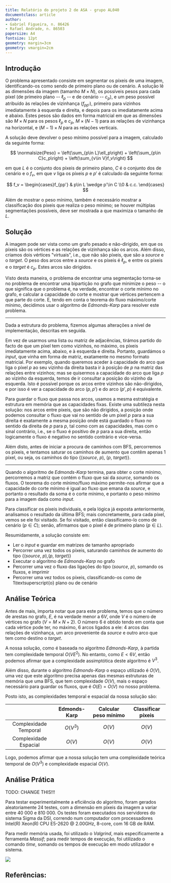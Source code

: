 ```yaml
---
title: Relatório do projeto 2 de ASA - grupo AL040
documentclass: article
author:
- Gabriel Figueira, n. 86426
- Rafael Andrade, n. 86503
papersize: A4
fontsize: 12pt
geometry: margin=3cm
geometry: vmargin=2cm
---
```


## Introdução

O problema apresentado consiste em segmentar os píxeis de uma imagem,
identificando-os como sendo de primeiro plano ou de cenário. A solução
lê as dimensões da imagem (tamanho $M\times N$), os possíveis pesos para cada
píxel (de primeiro plano -- $\ell_p$ -- e de cenário -- $c_p$), e um peso
possível atribuído às relações de vizinhança ($f_{pp'}$), primeiro para vizinhos
imediatamente à esquerda e direita, e depois para os imediatamente acima e
abaixo. Estes pesos são dados em forma matricial em que as dimensões são
$M\times N$ para os pesos $\ell_p$ e $c_p$, $M\times (N-1)$ para as relações de
vizinhança na horizontal, e $(M-1)\times N$ para as relações verticais.

A solução deve devolver o peso mínimo possível para a imagem, calculado
da seguinte forma:

$$
\normalsize{Peso} =
\left(\sum_{p\in L}\ell_p\right) +
\left(\sum_{p\in C}c_p\right) +
\left(\sum_{v\in V}f_v\right)
$$

em que $L$ é o conjunto dos píxeis de primeiro plano, $C$ é o conjunto dos
de cenário e o $f_v$, em que $v$ liga os píxeis $p$ e $p'$ é calculado da
seguinte forma:

$$
f_v =
\begin{cases}f_{pp'} &  p\in L \wedge p'\in C
             \\0     & c.c.
\end{cases}
$$

Além de mostrar o peso mínimo, também é necessário mostrar a classificação
dos píxeis que realiza o peso mínimo; se houver múltiplas segmentações
possíveis, deve ser mostrada a que maximiza o tamanho de $L$.


## Solução

A imagem pode ser vista como um grafo pesado e não-dirigido, em que os píxeis
são os vértices e as relações de vizinhança são os arcos. Além disso, criamos dois
vértices "virtuais", i.e., que não são píxeis, que são a *source* e o *target*.
O peso dos arcos entre a *source* e os píxeis é $\ell_p$, e entre os píxeis e o
*target* é $c_p$. Estes arcos são dirigidos.

Visto desta maneira, o problema de encontrar uma segmentação torna-se no
problema de encontrar uma bipartição no grafo que minimize o peso -- o que
significa que o problema é, na verdade, encontrar o corte mínimo no grafo,
e calcular a capacidade do corte e mostrar que vértices pertencem a que parte do
corte. E, tendo em conta o teorema do fluxo máximo/corte mínimo, decidimos usar
o algoritmo de *Edmonds-Karp* para resolver este problema.

-----

Dada a estrutura do problema, fizemos algumas alterações a nível de
implementação, descritas em seguida.

Em vez de usarmos uma lista ou matriz de adjacências, tirámos partido do
facto de que um píxel tem como vizinhos, no máximo, os píxeis imediatamente
acima, abaixo, e à esquerda e direita. Portanto, guardámos o *input*, que vinha
em forma de matriz, exatamente no mesmo formato matricial. Por exemplo, quando
queremos aceder à capacidade do arco que liga o píxel $p$ ao seu vizinho da
direita basta ir à posição de $p$ na matriz das relações entre vizinhos; mas se
quisermos a capacidade do arco que liga $p$ ao vizinho da esquerda, temos de ir
consultar a posição do vizinho da esquerda. Isto é possível porque os arcos
entre vizinhos são não-dirigidos, e por isso é ver a capacidade do arco $(p,p')$
e do arco $(p',p)$ é equivalente.

Para guardar o fluxo que passa nos arcos, usamos a mesma estratégia e estrutura
em memória que as capacidades fixas. Existe uma subtileza nesta solução:
nos arcos entre píxeis, que são não dirigidos, a posição onde podemos consultar
o fluxo que vai no sentido de um píxel $p$ para a sua direita é exatamente a
mesma posição onde está guardado o fluxo no sentido da direita de $p$ para $p$,
tal como com as capacidades, mas com o sinal contrário, i.e., se o fluxo é
positivo de $p$ para a sua direita, então logicamente o fluxo é negativo no
sentido contrário e vice-versa.

Além disto, antes de iniciar a procura de caminhos com BFS, percorremos os
píxeis, e tentamos saturar os caminhos de aumento que contêm apenas 1 píxel, ou
seja, os caminhos do tipo {(*source*, $p$), ($p$, *target*)}.

-----


Quando o algoritmo de *Edmonds-Karp* termina, para obter o corte mínimo,
percorremos a matriz que contém o fluxo que sai da *source*, somando os fluxos.
O teorema do corte mínimo/fluxo máximo permite-nos afirmar que a capacidade do
corte mínimo é igual ao fluxo que emana da *source*, e portanto o resultado da
soma é o corte mínimo, e portanto o peso mínimo para a imagem dada como *input*.

Para classificar os píxeis individuais, e pela lógica já exposta anteriormente,
analisamos o resultado da última BFS; mais concretamente, para cada píxel, vemos
se ele foi visitado. Se foi visitado, então classificamo-lo como de cenário ($p
\in C$); senão, afirmamos que o píxel é de primeiro plano ($p\in L$).


Resumidamente, a solução consiste em:

  - Ler o *input* e guardar em matrizes de tamanho apropriado
  - Percorrer uma vez todos os píxeis, saturando caminhos de aumento do tipo
    {(*source*, $p$),($p$, *target*)}
  - Executar o algoritmo de *Edmonds-Karp* no grafo
  - Percorrer uma vez o fluxo das ligações do tipo (*source*, $p$), somando os
    fluxos, e imprimir
  - Percorrer uma vez todos os píxeis, classificando-os como de
    1\textsuperscript{o} plano ou de cenário


## Análise Teórica

Antes de mais, importa notar que para este problema, temos que o número de
arestas no grafo, $E$, é na verdade menor a $6V$, onde $V$ é o número de
vértices no grafo ($V = M\times N + 2$). O número $6$ é obtido tendo em conta
que cada vértice pode ter, no máximo, 6 arcos ligados a ele: 4 arcos das
relações de vizinhança, um arco proveniente da *source* e outro arco que tem
como destino o *target*.

A nossa solução, como é baseada no algoritmo *Edmonds-Karp*, à partida tem
complexidade temporal $O(VE^2)$. No entanto, como $E < 6V$, então podemos
afirmar que a complexidade assimptótica deste algoritmo é $V^3$.

Além disso, durante o algoritmo *Edmonds-Karp* o espaço utilizado é $O(V)$, uma
vez que este algoritmo precisa apenas das mesmas estruturas de memória que uma
BFS, que tem complexidade $O(V)$, mais o espaço necessário para guardar os
fluxos, que é $O(E) = O(V)$ no nosso problema.

Posto isto, as complexidades temporal e espacial da nossa solução são:

|                       | Edmonds-Karp | Calcular peso mínimo | Classificar píxeis |
|:---------------------:|:------------:|:--------------------:|:------------------:|
| Complexidade Temporal | $O(V^3)$     | $O(V)$               |   $O(V)$           |
| Complexidade Espacial | $O(V)$       | $O(V)$               |   $O(V)$           |


Logo, podemos afirmar que a nossa solução tem uma complexidade teórica temporal
de $O(V^3)$ e complexidade espacial $O(V)$.

## Análise Prática

TODO: CHANGE THIS!!!

Para testar experimentalmente a eficiência do algoritmo, foram gerados
aleatoriamente 24 testes, com a dimensão em píxeis da imagem a variar entre 40
000 e 810 000.
Os testes foram executados nos servidores do sistema Sigma da DSI, correndo num
computador com processadores Intel(R) Xeon(R) CPU E5-2620 @ 2.00GHz, 8-core, com
16 GB de RAM.

Para medir memória usada, foi utilizado o *Valgrind*, mais especificamente a
ferramenta *Massif*; para medir tempos de execução, foi utilizado o comando
*time*, somando os tempos de execução em modo utilizador e sistema.


![](./docs/chart.png)


## Referências:
